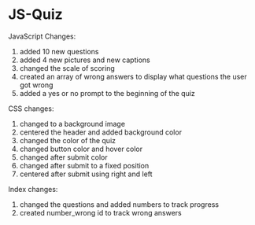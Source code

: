 # JS-Quiz

JavaScript Changes:
1. added 10 new questions
2. added 4 new pictures and new captions
3. changed the scale of scoring
4. created an array of wrong answers to display what questions the user got wrong
5. added a yes or no prompt to the beginning of the quiz

CSS changes:
1. changed to a background image 
2. centered the header and added background color
2. changed the color of the quiz
3. changed button color and hover color
4. changed after submit color
5. changed after submit to a fixed position
6. centered after submit using right and left 

Index changes:
1. changed the questions and added numbers to track progress
2. created number_wrong id to track wrong answers
